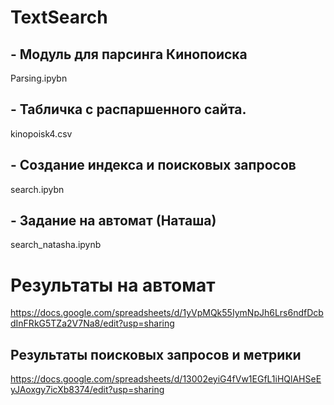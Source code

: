 # TextSearch

##  - Модуль для парсинга Кинопоиска
Parsing.ipybn
##  - Табличка с распаршенного сайта.
kinopoisk4.csv
##  - Создание индекса и поисковых запросов
search.ipybn

## - Задание на автомат (Наташа)
search_natasha.ipynb

# Результаты на автомат
https://docs.google.com/spreadsheets/d/1yVpMQk55IymNpJh6Lrs6ndfDcbdInFRkG5TZa2V7Na8/edit?usp=sharing

## Результаты поисковых запросов и метрики
https://docs.google.com/spreadsheets/d/13002eyiG4fVw1EGfL1iHQlAHSeEyJAoxgy7icXb8374/edit?usp=sharing
